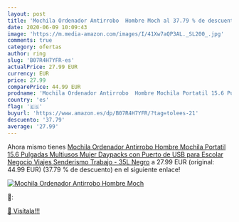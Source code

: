 ```yaml
---
layout: post
title: 'Mochila Ordenador Antirrobo  Hombre Moch al 37.79 % de descuento'
date: 2020-06-09 10:09:43
image: 'https://m.media-amazon.com/images/I/41Xw7aQP3AL._SL200_.jpg'
comments: true
category: ofertas
author: ring
slug: 'B07R4H7YFR-es'
actualPrice: 27.99 EUR
currency: EUR
price: 27.99
comparePrice: 44.99 EUR
prodname: 'Mochila Ordenador Antirrobo  Hombre Mochila Portatil 15.6 Pulgadas  Multiusos Mujer Daypacks con Puerto de USB para Escolar Negocio Viajes Senderismo Trabajo - 35L Negro'
country: 'es'
flag: '🇪🇸'
buyurl: 'https://www.amazon.es/dp/B07R4H7YFR/?tag=tolees-21'
descuento: '37.79'
average: '27.99'
---
```


Ahora mismo tienes [Mochila Ordenador Antirrobo  Hombre Mochila Portatil 15.6 Pulgadas  Multiusos Mujer Daypacks con Puerto de USB para Escolar Negocio Viajes Senderismo Trabajo - 35L Negro](https://www.amazon.es/dp/B07R4H7YFR/?tag=tolees-21) a 27.99 EUR (original: 44.99 EUR) (37.79 %  de descuento) en el siguiente enlace!

[![Mochila Ordenador Antirrobo  Hombre Moch](https://m.media-amazon.com/images/I/41Xw7aQP3AL._SL200_.jpg)](https://www.amazon.es/dp/B07R4H7YFR/?tag=tolees-21)

🔎:


[🛒 Visítala!!!](https://www.amazon.es/dp/B07R4H7YFR/?tag=tolees-21)
